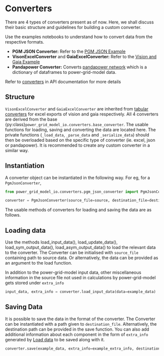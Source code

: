 <!--
SPDX-FileCopyrightText: 2022 Contributors to the Power Grid Model IO project <dynamic.grid.calculation@alliander.com>

SPDX-License-Identifier: MPL-2.0
-->

# Converters

There are 4 types of converters present as of now. 
Here, we shall discuss their basic structure and guidelines for building a custom converter.

Use the examples notebooks to understand how to convert data from the respective formats. 

- **PGM JSON Converter:** Refer to the [PGM JSON Example](../examples/pgm_json_example.ipynb)
- **VisonExcelConverter** and **GaiaExcelConverter:** Refer to the [Vision and Gaia Example](../examples/vision_gaia_example.ipynb)
- **Pandapower Converter:** Converts [pandapower network](https://pandapower.readthedocs.io/en/stable/elements.html) which is a dictionary of dataframes to power-grid-model data.

Refer to [converters](../power_grid_model.io#converters) in API documentation for more details

## Structure

`VisonExcelConverter` and `GaiaExcelConverter` are inherited from [tabular converters](tabular_converter.md) for excel exports of vision and gaia respectively.
All 4 converters are derived from the base {py:class}`power_grid_model_io.converters.base_converter`. 
The usable functions for loading, saving and converting the data are located here. 
The private functions (`_load_data`, `_parse_data` and `_serialize_data`) should then be overloaded based on the specific type of converter (ie. excel, json or pandapower). 
It is recommended to create any custom converter in a similar way.

## Instantiation

A converter object can be instantiated in the following way. For eg, for a `PgmJsonConverter`,

```python
from power_grid_model_io.converters.pgm_json_converter import PgmJsonConverter

converter = PgmJsonConverter(source_file=source, destination_file=destination)
```

The usable methods of converters for loading and saving the data are as follows.

## Loading data

Use the methods load_input_data(), load_update_data(), load_sym_output_data(), load_asym_output_data() to load the relevant data to the converter.
The Converter can be initialised with `source_file` containing path to source data. Or alternatively, the data can be provided as an argument to the load function.

In addition to the power-grid-model input data, other miscellaneous information in the source file not used in calculations by power-grid-model gets stored under `extra_info`

```python
input_data, extra_info = converter.load_input_data(data=example_data)
```

## Saving Data

It is possible to save the data in the format of the converter.
The Converter can be instantiated with a path given to `destination_file`. 
Alternatively, the destination path can be provided in the save function.
You can also add additional information about each component in the form of `extra_info` generated by [Load data](converter.md#load-data) to be saved along with it.

```python
converter.save(example_data, extra_info=example_extra_info, destination=destination_path)
```
